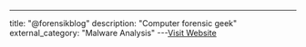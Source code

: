 ---
title: "@forensikblog"
description: "Computer forensic geek"
external_category: "Malware Analysis"
---[Visit Website](https://twitter.com/forensikblog)

